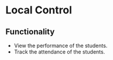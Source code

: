 # Local Control

## Functionality

- View the performance of the students.
- Track the attendance of the students.
